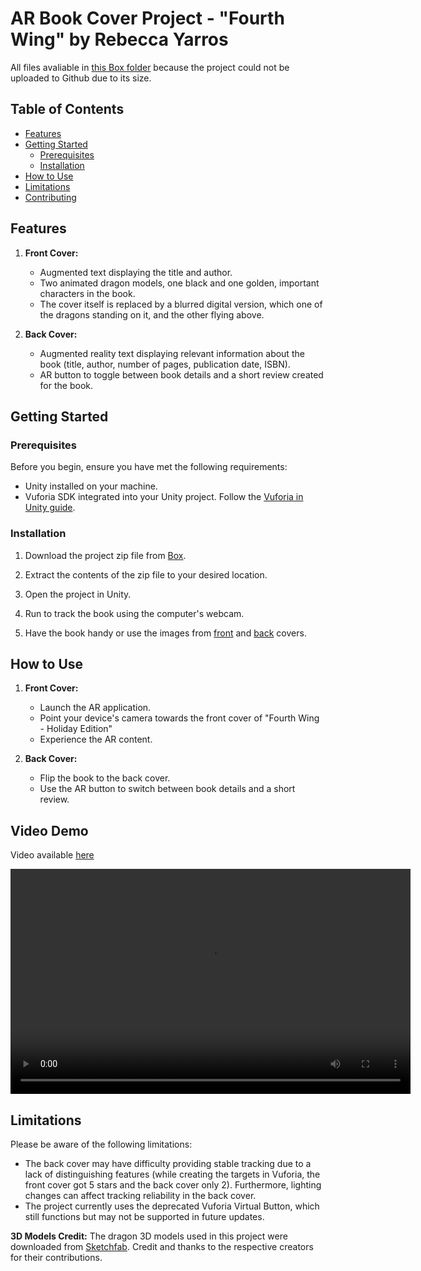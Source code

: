 # AR Book Cover Project - "Fourth Wing" by Rebecca Yarros

All files avaliable in [this Box folder](https://vanderbilt.box.com/s/539mvsi04w69feg0qbur6off1p880i9o) because the project could not be uploaded to Github due to its size.

## Table of Contents
- [Features](#features)
- [Getting Started](#getting-started)
  - [Prerequisites](#prerequisites)
  - [Installation](#installation)
- [How to Use](#how-to-use)
- [Limitations](#limitations)
- [Contributing](#contributing)

## Features

1. **Front Cover:**
   - Augmented text displaying the title and author.
   - Two animated dragon models, one black and one golden, important characters in the book.
   - The cover itself is replaced by a blurred digital version, which one of the dragons standing on it, and the other flying above.

3. **Back Cover:**
   - Augmented reality text displaying relevant information about the book (title, author, number of pages, publication date, ISBN).
   - AR button to toggle between book details and a short review created for the book.

## Getting Started

### Prerequisites

Before you begin, ensure you have met the following requirements:

- Unity installed on your machine.
- Vuforia SDK integrated into your Unity project. Follow the [Vuforia in Unity guide](https://library.vuforia.com/articles/Training/getting-started-with-vuforia-in-unity.html).

### Installation

1. Download the project zip file from [Box](https://vanderbilt.box.com/s/8k8h8ju21l10acdnmsakofkjxzvktvkm).

2. Extract the contents of the zip file to your desired location.

3. Open the project in Unity.

4. Run to track the book using the computer's webcam.

5. Have the book handy or use the images from [front](https://vanderbilt.box.com/s/ez0elkownwpo5i19px4h7hiqy2lbo1fs) and [back](https://vanderbilt.box.com/s/drga1hcngojxw2igio3n1vmz49y5y6d7) covers.

## How to Use

1. **Front Cover:**
   - Launch the AR application.
   - Point your device's camera towards the front cover of "Fourth Wing - Holiday Edition"
   - Experience the AR content.

2. **Back Cover:**
   - Flip the book to the back cover.
   - Use the AR button to switch between book details and a short review.
  
## Video Demo

Video available [here](https://vanderbilt.box.com/s/xnl7oxyhtha1d968bnnzfb6liwm1nkso)

<video width="640" height="360" controls>
  <source src="https://vanderbilt.box.com/s/xnl7oxyhtha1d968bnnzfb6liwm1nkso" type="video/mp4">
  Your browser does not support the video tag.
</video>

## Limitations

Please be aware of the following limitations:

- The back cover may have difficulty providing stable tracking due to a lack of distinguishing features (while creating the targets in Vuforia, the front cover got 5 stars and the back cover only 2). Furthermore, lighting changes can affect tracking reliability in the back cover.
- The project currently uses the deprecated Vuforia Virtual Button, which still functions but may not be supported in future updates.


**3D Models Credit:**
The dragon 3D models used in this project were downloaded from [Sketchfab](https://sketchfab.com/). Credit and thanks to the respective creators for their contributions.

